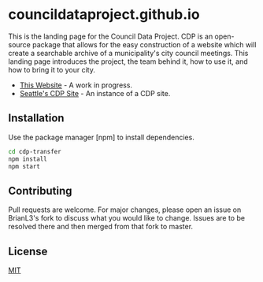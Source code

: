 # councildataproject.github.io
This is the landing page for the Council Data Project. CDP is an open-source package that allows for the easy construction of a website which will create a searchable archive of a municipality's city council meetings. This landing page introduces the project, the team behind it, how to use it, and how to bring it to your city. 

- [This Website](https://councildataproject.github.io/) - A work in progress.
- [Seattle's CDP Site](https://councildataproject.github.io/seattle/#/) - An instance of a CDP site. 



## Installation

Use the package manager [npm] to install dependencies. 

```bash
cd cdp-transfer
npm install
npm start
```

## Contributing
Pull requests are welcome. For major changes, please open an issue on BrianL3's fork to discuss what you would like to change. Issues are to be resolved there and then merged from that fork to master.

## License
[MIT](https://choosealicense.com/licenses/mit/)